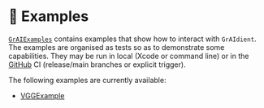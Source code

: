 # 🚀 Examples

[`GrAIExamples`](../../Tests/GrAIExamples) contains examples 
that show how to interact with `GrAIdient`. 
The examples are organised as tests so as to demonstrate some capabilities. 
They may be run in local (Xcode or command line) 
or in the [GitHub](https://github.com/owkin/GrAIdient/actions) CI 
(release/main branches or explicit trigger).

The following examples are currently available: 

- [VGGExample](VGG.md)
